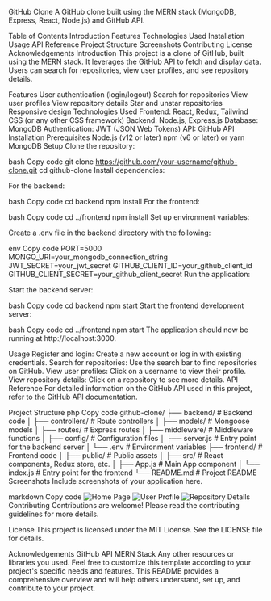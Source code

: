 GitHub Clone
A GitHub clone built using the MERN stack (MongoDB, Express, React, Node.js) and GitHub API.

Table of Contents
Introduction
Features
Technologies Used
Installation
Usage
API Reference
Project Structure
Screenshots
Contributing
License
Acknowledgements
Introduction
This project is a clone of GitHub, built using the MERN stack. It leverages the GitHub API to fetch and display data. Users can search for repositories, view user profiles, and see repository details.

Features
User authentication (login/logout)
Search for repositories
View user profiles
View repository details
Star and unstar repositories
Responsive design
Technologies Used
Frontend: React, Redux, Tailwind CSS (or any other CSS framework)
Backend: Node.js, Express.js
Database: MongoDB
Authentication: JWT (JSON Web Tokens)
API: GitHub API
Installation
Prerequisites
Node.js (v12 or later)
npm (v6 or later) or yarn
MongoDB
Setup
Clone the repository:

bash
Copy code
git clone https://github.com/your-username/github-clone.git
cd github-clone
Install dependencies:

For the backend:

bash
Copy code
cd backend
npm install
For the frontend:

bash
Copy code
cd ../frontend
npm install
Set up environment variables:

Create a .env file in the backend directory with the following:

env
Copy code
PORT=5000
MONGO_URI=your_mongodb_connection_string
JWT_SECRET=your_jwt_secret
GITHUB_CLIENT_ID=your_github_client_id
GITHUB_CLIENT_SECRET=your_github_client_secret
Run the application:

Start the backend server:

bash
Copy code
cd backend
npm start
Start the frontend development server:

bash
Copy code
cd ../frontend
npm start
The application should now be running at http://localhost:3000.

Usage
Register and login: Create a new account or log in with existing credentials.
Search for repositories: Use the search bar to find repositories on GitHub.
View user profiles: Click on a username to view their profile.
View repository details: Click on a repository to see more details.
API Reference
For detailed information on the GitHub API used in this project, refer to the GitHub API documentation.

Project Structure
php
Copy code
github-clone/
├── backend/              # Backend code
│   ├── controllers/      # Route controllers
│   ├── models/           # Mongoose models
│   ├── routes/           # Express routes
│   ├── middleware/       # Middleware functions
│   ├── config/           # Configuration files
│   ├── server.js         # Entry point for the backend server
│   └── .env              # Environment variables
├── frontend/             # Frontend code
│   ├── public/           # Public assets
│   ├── src/              # React components, Redux store, etc.
│   ├── App.js            # Main App component
│   └── index.js          # Entry point for the frontend
└── README.md             # Project README
Screenshots
Include screenshots of your application here.

markdown
Copy code
![Home Page](./screenshots/home.png)
![User Profile](./screenshots/profile.png)
![Repository Details](./screenshots/repo-details.png)
Contributing
Contributions are welcome! Please read the contributing guidelines for more details.

License
This project is licensed under the MIT License. See the LICENSE file for details.

Acknowledgements
GitHub API
MERN Stack
Any other resources or libraries you used.
Feel free to customize this template according to your project's specific needs and features. This README provides a comprehensive overview and will help others understand, set up, and contribute to your project.







